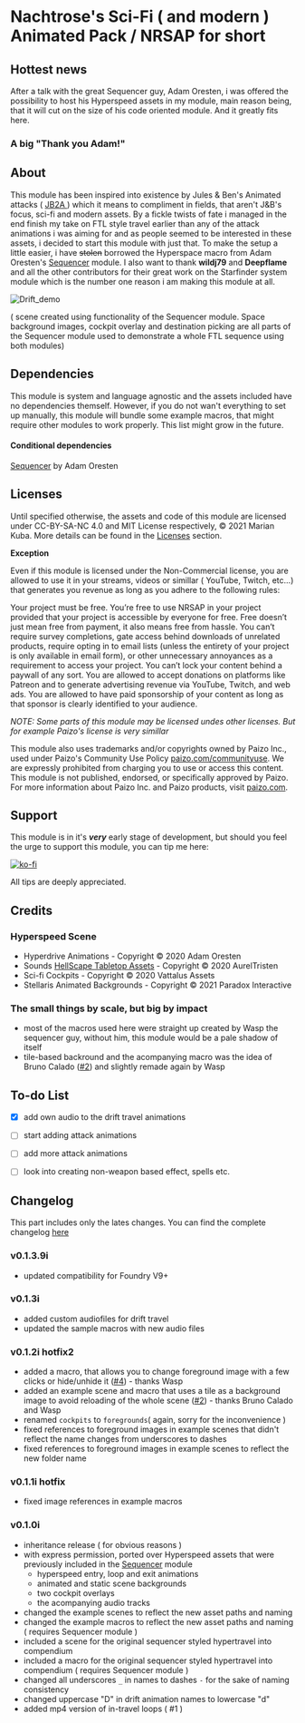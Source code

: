 # Nachtrose's Sci-Fi ( and modern ) Animated Pack / NRSAP for short

## Hottest news

After a talk with the great Sequencer guy, Adam Oresten, i was offered the possibility to host his Hyperspeed assets in my module, main reason being, that it will cut on the size of his code oriented module. And it greatly fits here.

### **A big "Thank you Adam!"**

## About

This module has been inspired into existence by Jules & Ben's Animated attacks ( [ JB2A ](https://github.com/Jules-Bens-Aa/JB2A_DnD5e) ) which it means to compliment in fields, that aren't J&B's focus, sci-fi and modern assets.
By a fickle twists of fate i managed in the end finish my take on FTL style travel earlier than any of the attack animations i was aiming for and as people seemed to be interested in these assets, i decided to start this module with just that. To make the setup a little easier, i have ~~stolen~~ borrowed the Hyperspace macro from Adam Oresten's [Sequencer](https://github.com/fantasycalendar/FoundryVTT-Sequencer) module.
I also want to thank **wildj79** and **Deepflame** and all the other contributors for their great work on the Starfinder system module which is the number one reason i am making this module at all.

![Drift_demo](/images/drift_travel_demo.gif)

( scene created using functionality of the Sequencer module. Space background images, cockpit overlay and destination picking are all parts of the Sequencer module used to demonstrate a whole FTL sequence using both modules)

## Dependencies

This module is system and language agnostic and the assets included have no dependencies themself.
However, if you do not wan't everything to set up manually, this module will bundle some example macros, that might require other modules to work properly. This list might grow in the future.

 #### Conditional dependencies

   [Sequencer](https://github.com/fantasycalendar/FoundryVTT-Sequencer) by Adam Oresten
   
## Licenses

Until specified otherwise, the assets and code of this module are licensed under CC-BY-SA-NC 4.0 and MIT License respectively, © 2021 Marian Kuba. More details can be found in the [Licenses](https://github.com/Nachtrose/NRSAP/tree/main/licenses) section.

**Exception**

Even if this module is licensed under the Non-Commercial license, you are allowed to use it in your streams, videos or simillar ( YouTube, Twitch, etc...) that generates you revenue as long as you adhere to the following rules:

Your project must be free. You’re free to use NRSAP in your project provided that your project is accessible by everyone for free.
Free doesn’t just mean free from payment, it also means free from hassle. You can’t require survey completions, gate access behind downloads of unrelated products, require opting in to email lists (unless the entirety of your project is only available in email form), or other unnecessary annoyances as a requirement to access your project. You can’t lock your content behind a paywall of any sort.
You are allowed to accept donations on platforms like Patreon and to generate advertising revenue via YouTube, Twitch, and web ads.
You are allowed to have paid sponsorship of your content as long as that sponsor is clearly identified to your audience.

*NOTE: Some parts of this module may be licensed undes other licenses. But for example Paizo's license is very simillar*

This module also uses trademarks and/or copyrights owned by Paizo Inc., used under Paizo's Community Use Policy [paizo.com/communityuse](https://www.paizo.com/communityuse). We are expressly prohibited from charging you to use or access this content. This module is not published, endorsed, or specifically approved by Paizo. For more information about Paizo Inc. and Paizo products, visit [paizo.com](https://www.paizo.com).

## Support

This module is in it's **_very_** early stage of development, but should you feel the urge to support this module, you can tip me here:

[![ko-fi](https://ko-fi.com/img/githubbutton_sm.svg)](https://ko-fi.com/J3J45HWX3)

All tips are deeply appreciated.

## Credits

### Hyperspeed Scene
- Hyperdrive Animations - Copyright © 2020 Adam Oresten
- Sounds [HellScape Tabletop Assets](https://www.patreon.com/HellScapeAssets) - Copyright © 2020 AurelTristen
- Sci-fi Cockpits - Copyright © 2020 Vattalus Assets
- Stellaris Animated Backgrounds - Copyright © 2021 Paradox Interactive

### The small things by scale, but big by impact
- most of the macros used here were straight up created by Wasp the sequencer guy, without him, this module would be a pale shadow of itself
- tile-based backround and the acompanying macro was the idea of Bruno Calado ([#2](https://github.com/Nachtrose/NRSAP/issues/2)) and slightly remade again by Wasp

## To-do List

- [x] add own audio to the drift travel animations 
- [ ] start adding attack animations
- [ ] add more attack animations
- [ ] look into creating non-weapon based effect, spells etc.


## Changelog

This part includes only the lates changes. You can find the complete changelog [here](CHANGELOG.md)

### v0.1.3.9i
- updated compatibility for Foundry V9+

### v0.1.3i
- added custom audiofiles for drift travel
- updated the sample macros with new audio files

### v0.1.2i hotfix2
- added a macro, that allows you to change foreground image with a few clicks or hide/unhide it ([#4](https://github.com/Nachtrose/NRSAP/issues/4)) - thanks Wasp
- added an example scene and macro that uses a tile as a background image to avoid reloading of the whole scene ([#2](https://github.com/Nachtrose/NRSAP/issues/2)) - thanks Bruno Calado and Wasp
- renamed `cockpits` to `foregrounds`( again, sorry for the inconvenience )
- fixed references to foreground images in example scenes that didn't reflect the name changes from underscores to dashes
- fixed references to foreground images in example scenes to reflect the new folder name

### v0.1.1i hotfix
- fixed image references in example macros

### v0.1.0i
- inheritance release ( for obvious reasons )
- with express permission, ported over Hyperspeed assets that were previously included in the [Sequencer](https://github.com/fantasycalendar/FoundryVTT-Sequencer) module
  - hyperspeed entry, loop and exit animations
  - animated and static scene backgrounds
  - two cockpit overlays
  - the acompanying audio tracks
- changed the example scenes to reflect the new asset paths and naming
- changed the example macros to reflect the new asset paths and naming ( requires Sequencer module )
- included a scene for the original sequencer styled hypertravel into compendium
- included a macro for the original sequencer styled hypertravel into compendium ( requires Sequencer module )
- changed all underscores ` _ ` in names to dashes ` - ` for the sake of naming consistency
- changed uppercase "D" in drift animation names to lowercase "d"
- added mp4 version of in-travel loops ( #1 )
